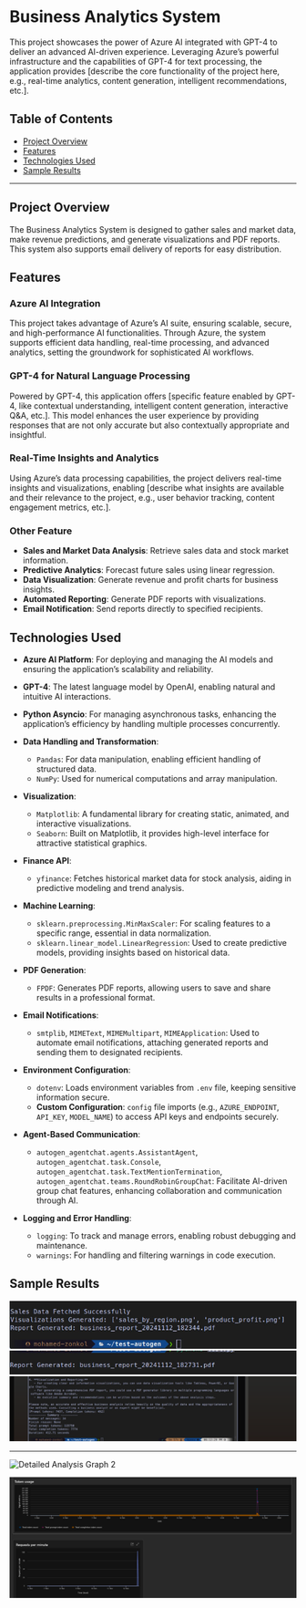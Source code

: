 # Business Analytics System

This project showcases the power of Azure AI integrated with GPT-4 to deliver an advanced AI-driven experience. Leveraging Azure’s powerful infrastructure and the capabilities of GPT-4 for text processing, the application provides [describe the core functionality of the project here, e.g., real-time analytics, content generation, intelligent recommendations, etc.].

## Table of Contents
- [Project Overview](#project-overview)
- [Features](#features)
- [Technologies Used](#technologies-used)
- [Sample Results](#sample-results)

---

## Project Overview
The Business Analytics System is designed to gather sales and market data, make revenue predictions, and generate visualizations and PDF reports. This system also supports email delivery of reports for easy distribution.

## Features
### Azure AI Integration
This project takes advantage of Azure’s AI suite, ensuring scalable, secure, and high-performance AI functionalities. Through Azure, the system supports efficient data handling, real-time processing, and advanced analytics, setting the groundwork for sophisticated AI workflows.

### GPT-4 for Natural Language Processing
Powered by GPT-4, this application offers [specific feature enabled by GPT-4, like contextual understanding, intelligent content generation, interactive Q&A, etc.]. This model enhances the user experience by providing responses that are not only accurate but also contextually appropriate and insightful.

### Real-Time Insights and Analytics
Using Azure’s data processing capabilities, the project delivers real-time insights and visualizations, enabling [describe what insights are available and their relevance to the project, e.g., user behavior tracking, content engagement metrics, etc.].

### Other Feature 
- **Sales and Market Data Analysis**: Retrieve sales data and stock market information.
- **Predictive Analytics**: Forecast future sales using linear regression.
- **Data Visualization**: Generate revenue and profit charts for business insights.
- **Automated Reporting**: Generate PDF reports with visualizations.
- **Email Notification**: Send reports directly to specified recipients.


## Technologies Used

- **Azure AI Platform**: For deploying and managing the AI models and ensuring the application’s scalability and reliability.
- **GPT-4**: The latest language model by OpenAI, enabling natural and intuitive AI interactions.
- **Python Asyncio**: For managing asynchronous tasks, enhancing the application’s efficiency by handling multiple processes concurrently.
- **Data Handling and Transformation**:
  - `Pandas`: For data manipulation, enabling efficient handling of structured data.
  - `NumPy`: Used for numerical computations and array manipulation.
- **Visualization**:
  - `Matplotlib`: A fundamental library for creating static, animated, and interactive visualizations.
  - `Seaborn`: Built on Matplotlib, it provides high-level interface for attractive statistical graphics.
- **Finance API**:
  - `yfinance`: Fetches historical market data for stock analysis, aiding in predictive modeling and trend analysis.
- **Machine Learning**:
  - `sklearn.preprocessing.MinMaxScaler`: For scaling features to a specific range, essential in data normalization.
  - `sklearn.linear_model.LinearRegression`: Used to create predictive models, providing insights based on historical data.
- **PDF Generation**:
  - `FPDF`: Generates PDF reports, allowing users to save and share results in a professional format.
- **Email Notifications**:
  - `smtplib`, `MIMEText`, `MIMEMultipart`, `MIMEApplication`: Used to automate email notifications, attaching generated reports and sending them to designated recipients.
- **Environment Configuration**:
  - `dotenv`: Loads environment variables from `.env` file, keeping sensitive information secure.
  - **Custom Configuration**: `config` file imports (e.g., `AZURE_ENDPOINT`, `API_KEY`, `MODEL_NAME`) to access API keys and endpoints securely.
- **Agent-Based Communication**:
  - `autogen_agentchat.agents.AssistantAgent`, `autogen_agentchat.task.Console`, `autogen_agentchat.task.TextMentionTermination`, `autogen_agentchat.teams.RoundRobinGroupChat`: Facilitate AI-driven group chat features, enhancing collaboration and communication through AI.

- **Logging and Error Handling**:
  - `logging`: To track and manage errors, enabling robust debugging and maintenance.
  - `warnings`: For handling and filtering warnings in code execution.



## Sample Results

![Terminal Output 1](https://github.com/Mohamedzonkol/Business-Analysis-System/blob/main/Result/Output/Pasted%20image.png)
![Terminal Output 2](https://github.com/Mohamedzonkol/Business-Analysis-System/blob/main/Result/Output/Pasted%20image%20(3).png)
![Terminal Output 3](https://github.com/Mohamedzonkol/Business-Analysis-System/blob/main/Result/Output/Pasted%20image%20(2).png)

---

![Detailed Analysis Graph 2](https://github.com/Mohamedzonkol/Business-Analysis-System/blob/main/Result/Analysis/Pasted%20image%20.png)

![Detailed Analysis Graph 1](https://github.com/Mohamedzonkol/Business-Analysis-System/blob/main/Result/Analysis/Pasted%20image%20(2).png)
